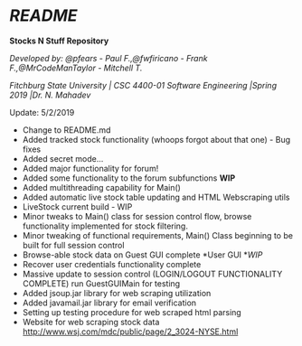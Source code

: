 _README_
=========================================================================================================

**Stocks N Stuff Repository**

_Developed by: @pfears - Paul F.,@fwfiricano - Frank F.,@MrCodeManTaylor - Mitchell T._


_Fitchburg State University | CSC 4400-01 Software Engineering |Spring 2019 |Dr. N. Mahadev_

Update: 5/2/2019
 * Change to README.md
 * Added tracked stock functionality (whoops forgot about that one) - Bug fixes
 * Added secret mode...
 * Added major functionality for forum! 
 * Added some functionality to the forum subfunctions **WIP**
 * Added multithreading capability for Main()
 * Added automatic live stock table updating and HTML Webscraping utils
 * LiveStock current build - WIP
 * Minor tweaks to Main() class for session control flow, browse 
      functionality implemented for stock filtering.
 * Minor tweaking of functional requirements, Main() Class beginning to be built for full session control
 * Browse-able stock data on Guest GUI complete *User GUI **WIP*
 * Recover user credentials functionality complete
 * Massive update to session control (LOGIN/LOGOUT FUNCTIONALITY COMPLETE) run GuestGUIMain for testing
 * Added jsoup.jar library for web scraping utilization
 * Added javamail.jar library for email verification
 * Setting up testing procedure for web scraped html parsing
 * Website for web scraping stock data http://www.wsj.com/mdc/public/page/2_3024-NYSE.html

